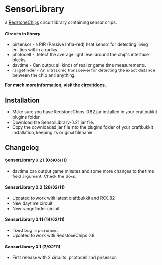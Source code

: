 SensorLibrary
=============

a [RedstoneChips](http://eisental.github.com/RedstoneChips) circuit library containing sensor chips.

#### Circuits in library
- pirsensor - a PIR (Passive Infra-red) heat sensor for detecting living entities within a radius.
- photocell - Detect the average light level around the chip's interface blocks.
- daytime - Can output all kinds of real or game time measurements.
- rangefinder - An ultrasonic transceiver for detecting the exact distance between the chip and anything.

__For much more information, visit the [circuitdocs](http://eisental.github.com/RedstoneChips/circuitdocs).__

Installation
-------------
* Make sure you have RedstoneChips-0.82.jar installed in your craftbukkit plugins folder.
* Download the [SensorLibrary-0.21](https://github.com/downloads/eisental/SensorLibrary/SensorLibrary-0.21.jar) jar file.
* Copy the downloaded jar file into the plugins folder of your craftbukkit installation, keeping its original filename.

Changelog
---------
#### SensorLibrary 0.21 (03/03/11)
- daytime can output game minutes and some more changes to the time field argument. Check the docs.

#### SensorLibrary 0.2 (28/02/11)
- Updated to work with latest craftbukkit and RC0.82
- New daytime circuit
- New rangefinder circuit

#### SensorLibrary 0.11 (14/02/11)
- Fixed bug in pirsensor.
- Updated to work with RedstoneChips 0.8

#### SensorLibrary 0.1 (7/02/11)
- First release with 2 circuits: photocell and pirsensor.
